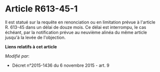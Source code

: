 # Article R613-45-1

Il est statué sur la requête en renonciation ou en limitation prévue à l'article R. 613-45 dans un délai de douze mois. Ce
délai est interrompu, le cas échéant, par la notification prévue au neuvième alinéa du même article jusqu'à la levée de
l'objection.

**Liens relatifs à cet article**

_Modifié par_:

  - Décret n°2015-1436 du 6 novembre 2015 - art. 9
